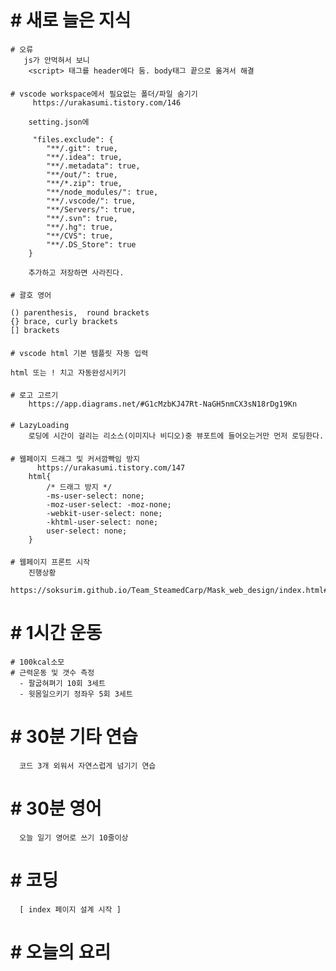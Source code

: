 # # 새로 늘은 지식
    # 오류
       js가 안먹혀서 보니 
        <script> 태그를 header에다 둠. body태그 끝으로 옮겨서 해결

####

    # vscode workspace에서 필요없는 폴더/파일 숨기기
         https://urakasumi.tistory.com/146
        
        setting.json에

         "files.exclude": {
            "**/.git": true,
            "**/.idea": true,
            "**/.metadata": true,
            "**/out/": true,
            "**/*.zip": true,
            "**/node_modules/": true,
            "**/.vscode/": true,
            "**/Servers/": true,
            "**/.svn": true,
            "**/.hg": true,
            "**/CVS": true,
            "**/.DS_Store": true
        }

        추가하고 저장하면 사라진다.
####

    # 괄호 영어

    () parenthesis,  round brackets
    {} brace, curly brackets
    [] brackets

####

    # vscode html 기본 템플릿 자동 입력
    
    html 또는 ! 치고 자동완성시키기

####
    
    # 로고 고르기
        https://app.diagrams.net/#G1cMzbKJ47Rt-NaGH5nmCX3sN18rDg19Kn

#### 
    # LazyLoading
        로딩에 시간이 걸리는 리소스(이미지나 비디오)중 뷰포트에 들어오는거만 먼저 로딩한다.

####
    # 웹페이지 드래그 및 커서깜빡임 방지
          https://urakasumi.tistory.com/147
        html{
            /* 드래그 방지 */
            -ms-user-select: none;
            -moz-user-select: -moz-none;
            -webkit-user-select: none;
            -khtml-user-select: none;
            user-select: none;
        }

####
    # 웹페이지 프론트 시작
        진행상황
        https://soksurim.github.io/Team_SteamedCarp/Mask_web_design/index.html#lastPage

        


# # 1시간 운동

    # 100kcal소모 
    # 근력운동 및 갯수 측정 
      - 팔굽혀펴기 10회 3세트 
      - 윗몸일으키기 정좌우 5회 3세트 

# # 30분 기타 연습

      코드 3개 외워서 자연스럽게 넘기기 연습

# # 30분 영어

      오늘 일기 영어로 쓰기 10줄이상

# # 코딩

      [ index 페이지 설계 시작 ]

# # 오늘의 요리

